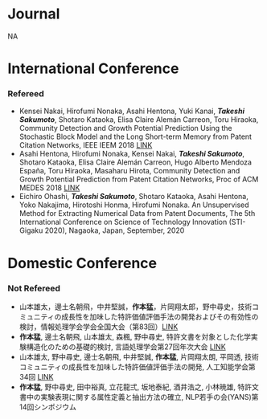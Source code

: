 # Journal
NA
# International Conference
### Refereed
- Kensei Nakai, Hirofumi Nonaka, Asahi Hentona, Yuki Kanai, ***Takeshi Sakumoto***, Shotaro Kataoka, Elisa Claire Alemán Carreon, Toru Hiraoka, Community Detection and Growth Potential Prediction Using the Stochastic Block Model and the Long Short-term Memory from Patent Citation Networks, IEEE IEEM 2018 [LINK](https://ieeexplore.ieee.org/abstract/document/8607487)
- Asahi Hentona, Hirofumi Nonaka, Kensei Nakai, ***Takeshi Sakumoto***, Shotaro Kataoka, Elisa Claire Alemán Carreon, Hugo Alberto Mendoza España, Toru Hiraoka, Masaharu Hirota, Community Detection and Growth Potential Prediction from Patent Citation Networks, Proc of ACM MEDES 2018 [LINK](https://dl.acm.org/doi/10.1145/3281375.3281396)
- Eichiro Ohashi, ***Takeshi Sakumoto***, Shotaro Kataoka, Asahi Hentona, Yoko Nakajima, Hirotoshi Honma, Hirofumi Nonaka. An Unsupervised Method for Extracting Numerical Data from Patent Documents, The 5th International Conference on Science of Technology Innovation (STI-Gigaku 2020), Nagaoka, Japan, September, 2020

# Domestic Conference
### Not Refereed

- 山本雄太，邊土名朝飛，中井堅誠，**作本猛**，片岡翔太郎，野中尋史，技術コミュニティの成長性を加味した特許価値評価手法の開発およびその有効性の検討，情報処理学会学会全国大会（第83回）[LINK](https://www.ipsj.or.jp/event/taikai/83/ipsj_web2021/data/pdf/2ZD-06.html)
- **作本猛**, 邊土名朝飛, 山本雄太, 森楓, 野中尋史, 特許文書を対象とした化学実験構造化のための基礎的検討, 言語処理学会第27回年次大会 [LINK](https://www.anlp.jp/proceedings/annual_meeting/2021/pdf_dir/P9-8.pdf)
- 山本雄太, 野中尋史, 邊士名朝飛, 中井堅誠, **作本猛**, 片岡翔太朗, 平岡透, 技術コミュニティの成長性を加味した特許価値評価手法の開発, 人工知能学会第34回 [LINK](https://www.jstage.jst.go.jp/article/pjsai/JSAI2020/0/JSAI2020_4K2GS305/_article/-char/ja/)
- **作本猛**, 野中尋史, 田中裕真, 立花龍弍, 坂地泰紀, 酒井浩之, 小林暁雄, 特許文書中の実験表現に関する属性定義と抽出方法の確立, NLP若手の会(YANS)第14回シンポジウム


